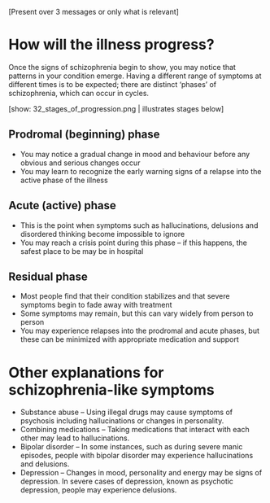 [Present over 3 messages or only what is relevant]

# How will the illness progress?

Once the signs of schizophrenia begin to show, you may notice that
patterns in your condition emerge. Having a different range of
symptoms at different times is to be expected; there are distinct
‘phases’ of schizophrenia, which can occur in cycles.

[show: 32_stages_of_progression.png | illustrates stages below]

## Prodromal (beginning) phase

- You may notice a gradual change in mood and behaviour before any
  obvious and serious changes occur
- You may learn to recognize the early warning signs of a relapse into
  the active phase of the illness

## Acute (active) phase

- This is the point when symptoms such as hallucinations, delusions
  and disordered thinking become impossible to ignore
- You may reach a crisis point during this phase – if this happens,
  the safest place to be may be in hospital

## Residual phase

- Most people find that their condition stabilizes and that severe
  symptoms begin to fade away with treatment
- Some symptoms may remain, but this can vary widely from person to
  person
- You may experience relapses into the prodromal and acute phases, but
  these can be minimized with appropriate medication and support

# Other explanations for schizophrenia-like symptoms

- Substance abuse – Using illegal drugs may cause symptoms of
  psychosis including hallucinations or changes in personality.
- Combining medications – Taking medications that interact with each
  other may lead to hallucinations.
- Bipolar disorder – In some instances, such as during severe manic
  episodes, people with bipolar disorder may experience hallucinations
  and delusions.
- Depression – Changes in mood, personality and energy may be signs of
  depression. In severe cases of depression, known as psychotic
  depression, people may experience delusions.
